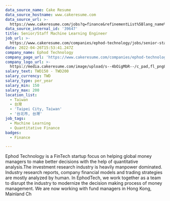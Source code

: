 ```yaml
---
data_source_name: Cake Resume
data_source_hostname: www.cakeresume.com
data_source_url: >-
  https://www.cakeresume.com/jobs?q=finance&refinementList%5Blang_name%5D%5B0%5D=English&refinementList%5Bsalary_type%5D=per_year&range%5Bsalary_range%5D%5Bmin%5D=1000000&page=3
data_source_internal_id: '39647'
title: Senior/Staff Machine Learning Engineer
job_url: >-
  https://www.cakeresume.com/companies/ephod-technology/jobs/senior-staff-machine-learning-engineer
date: 2022-04-26T15:53:41.247Z
company_name: Ephod Technology
company_page_url: 'https://www.cakeresume.com/companies/ephod-technology'
company_logo_url: >-
  https://media.cakeresume.com/image/upload/s--4bOigMbR--/c_pad,fl_png8,h_200,w_200/v1642491356/piknfq1lwbsimwh8eair.png
salary_text: TWD150 - TWD200
salary_currency: TWD
salary_type: per_year
salary_min: 150
salary_max: 200
location_list:
  - Taiwan
  - 台灣
  - 'Taipei City, Taiwan'
  - '台北市, 台灣'
job_tags:
  - Machine Learning
  - Quantitative Finance
badges:
  - Finance

---
```


Ephod Technology is a FinTech startup focus on helping global money managers to make better decisions with the help of quantitative analysis.The investment research industry is heavily manpower dominated. Industry research reports, company financial models and trading strategies are mostly analyzed by human. In EphodTech, we work together as a team to disrupt the industry to modernize the decision making process of money management. We are now working with fund managers in Hong Kong, Mainland Ch